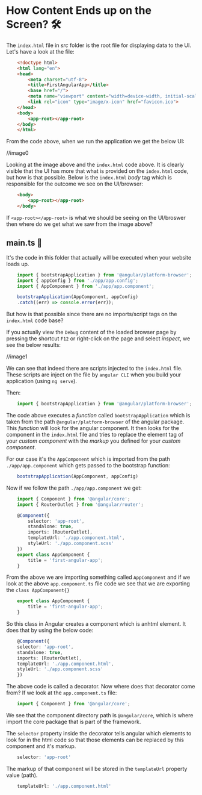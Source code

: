 # How Content Ends up on the Screen? 🛠️
The `index.html` file in *src* folder is the root file for displaying data to the UI. Let's have a look at the file:

```html
    <!doctype html>
    <html lang="en">
    <head>
        <meta charset="utf-8">
        <title>FirstAngularApp</title>
        <base href="/">
        <meta name="viewport" content="width=device-width, initial-scale=1">
        <link rel="icon" type="image/x-icon" href="favicon.ico">
    </head>
    <body>
        <app-root></app-root>
    </body>
    </html>
```

From the code above, when we run the application we get the below UI:

//image0

Looking at the image above and the `index.html` code above. It is clearly visible that the UI has more that what is provided on the `index.html` code, but how is that possible. Below is the `index.html` *body* tag which is responsible for the outcome we see on the UI/browser:

```html
    <body>
        <app-root></app-root>
    </body>
```
If `<app-root></app-root>` is what we should be seeing on the UI/broswer then where do we get what we saw from the image above?

## main.ts 📂
It's the code in this folder that actually will be executed when your website loads up.

```ts
    import { bootstrapApplication } from '@angular/platform-browser';
    import { appConfig } from './app/app.config';
    import { AppComponent } from './app/app.component';

    bootstrapApplication(AppComponent, appConfig)
    .catch((err) => console.error(err));
```

But how is that possible since there are no imports/script tags on the `index.html` code base?

If you actually view the `Debug` content of the loaded browser page by pressing the shortcut `F12` or right-click on the page and select *inspect*, we see the below results:

//image1

We can see that indeed there are scripts injected to the `index.html` file. These scripts are inject on the file by `angular CLI` when you build your application (using `ng serve`).

Then:

```ts
    import { bootstrapApplication } from '@angular/platform-browser';
```
The code above executes a *function* called `bootstrapApplication` which is taken from the path `@angular/platform-browser` of the angular package. This *function* will look for the angular component. It then looks for the component in the `index.html` file and tries to replace the element tag of your *custom component* with the *markup* you defined for your *custom component*.

For our case it's the `AppComponent` which is imported from the path `./app/app.component` which gets passed to the bootstrap function:

```ts
    bootstrapApplication(AppComponent, appConfig)
```

Now if we follow the path `./app/app.component` we get:

```ts
    import { Component } from '@angular/core';
    import { RouterOutlet } from '@angular/router';

    @Component({
        selector: 'app-root',
        standalone: true,
        imports: [RouterOutlet],
        templateUrl: './app.component.html',
        styleUrl: './app.component.scss'
    })
    export class AppComponent {
        title = 'first-angular-app';
    }
```
From the above we are importing something called `AppComponent` and if we look at the above `app.component.ts` file code we see that we are exporting the `class AppComponent{}`

```ts
    export class AppComponent {
        title = 'first-angular-app';
    }
```

So this class in Angular creates a component which is anhtml element. It does that by using the below code:

```ts
    @Component({
    selector: 'app-root',
    standalone: true,
    imports: [RouterOutlet],
    templateUrl: './app.component.html',
    styleUrl: './app.component.scss'
    })
```

The above code is called a decorator. Now where does that decorator come from? If we look at the `app.component.ts` file:

```ts
    import { Component } from '@angular/core';
```

We see that the component directory path is `@angular/core`, which is where import the core package that is part of the framework.

The `selector` property inside the decorator tells angular which elements to look for in the html code so that those elements can be replaced by this component and it's markup. 

```ts
    selector: 'app-root'
```
The markup of that component will be stored in the `templateUrl` property value (path).

```ts
    templateUrl: './app.component.html'
```





